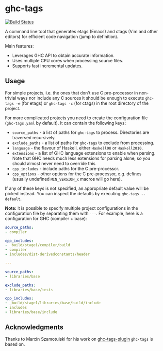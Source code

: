 # ghc-tags

[![Build Status](https://github.com/arybczak/ghc-tags/workflows/Haskell-CI/badge.svg?branch=master)](https://github.com/arybczak/ghc-tags/actions?query=branch%3Amaster)

A command line tool that generates etags (Emacs) and ctags (Vim and other
editors) for efficient code navigation (jump to definition).

Main features:
* Leverages GHC API to obtain accurate information.
* Uses multiple CPU cores when processing source files.
* Supports fast incremental updates.

## Usage

For simple projects, i.e. the ones that don't use C pre-processor in non-trivial
ways nor include any C sources it should be enough to execute `ghc-tags -e` (for
etags) or `ghc-tags -c` (for ctags) in the root directory of the project.

For more complicated projects you need to create the configuration file
(`ghc-tags.yaml` by default). It can contain the following keys:

* `source_paths` - a list of paths for `ghc-tags` to process. Directories are
  traversed recursively.
* `exclude_paths` - a list of paths for `ghc-tags` to exclude from processing.
* `language` - the flavour of Haskell, either `Haskell98` or `Haskell2010`.
* `extensions` - a list of GHC language extensions to enable when parsing. Note
  that GHC needs much less extensions for parsing alone, so you should almost
  never need to override this.
* `cpp_includes` - include paths for the C pre-processor.
* `cpp_options` - other options for the C pre-processor, e.g. defines (usually
  undefined `MIN_VERSION_x` macros will go here).

If any of these keys is not specified, an appropriate default value will be
picked instead. You can inspect the defaults by executing `ghc-tags --default`.

**Note:** it is possible to specify multiple project configurations in the
configuration file by separating them with `---`. For example, here is a
configuration for GHC (compiler + base):

```yaml
source_paths:
- compiler

cpp_includes:
- _build/stage1/compiler/build
- compiler
- includes/dist-derivedconstants/header

---

source_paths:
- libraries/base

exclude_paths:
- libraries/base/tests

cpp_includes:
- _build/stage1/libraries/base/build/include
- includes
- libraries/base/include
```

## Acknowledgments

Thanks to Marcin Szamotulski for his work on
[ghc-tags-plugin](https://github.com/coot/ghc-tags-plugin) `ghc-tags` is based on.
